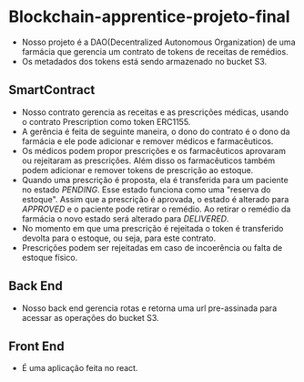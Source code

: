 # Blockchain-apprentice-projeto-final

- Nosso projeto é a DAO(Decentralized Autonomous Organization) de uma farmácia que gerencia um contrato de tokens de receitas de remédios.
- Os metadados dos tokens está sendo armazenado no bucket S3.


## SmartContract

- Nosso contrato gerencia as receitas e as prescrições médicas, usando o contrato Prescription como token ERC1155.
- A gerência é feita de seguinte maneira, o dono do contrato é o dono da farmácia e ele pode adicionar e remover médicos e farmacêuticos.
- Os médicos podem propor prescrições e os farmacêuticos aprovaram ou rejeitaram as prescrições. Além disso os farmacêuticos também podem adicionar e remover tokens de prescrição ao estoque.
- Quando uma prescrição é proposta, ela é transferida para um paciente no estado *PENDING*. Esse estado funciona como uma "reserva do estoque". Assim que a prescrição é aprovada, o estado é alterado para *APPROVED* e o paciente pode retirar o remédio. Ao retirar o remédio da farmácia o novo estado será alterado para *DELIVERED*.
- No momento em que uma prescrição é rejeitada o token é transferido devolta para o estoque, ou seja, para este contrato.
- Prescrições podem ser rejeitadas em caso de incoerência ou falta de estoque físico.

## Back End

- Nosso back end gerencia rotas e retorna uma url pre-assinada para acessar as operações do bucket S3.

## Front End

- É uma aplicação feita no react.